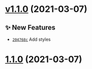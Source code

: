 # [v1.1.0](https://github.com/TomokiMiyauci/vite-plugin-amp/compare/v1.0.0...v1.1.0) (2021-03-07)

## ✨ New Features
- [`204768c`](https://github.com/TomokiMiyauci/vite-plugin-amp/commit/204768c)   Add styles 



# [1.1.0](https://github.com/TomokiMiyauci/vite-plugin-amp/compare/v1.0.0...v1.1.0) (2021-03-07)

